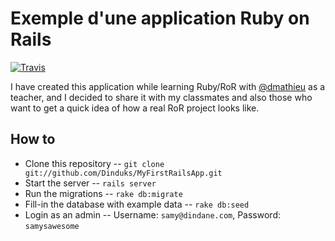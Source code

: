Exemple d'une application Ruby on Rails
=======================================
[![Travis](https://secure.travis-ci.org/Dinduks/MyFirstRailsApp.png)](http://travis-ci.org/Dinduks/MyFirstRailsApp)

I have created this application while learning Ruby/RoR with [@dmathieu](https://github.com/dmathieu) as a teacher, and I decided to share it with my classmates and also those who want to get a quick idea of how a real RoR project looks like.

How to
------
* Clone this repository -- `git clone git://github.com/Dinduks/MyFirstRailsApp.git`
* Start the server -- `rails server`
* Run the migrations -- `rake db:migrate`
* Fill-in the database with example data -- `rake db:seed`
* Login as an admin -- Username: `samy@dindane.com`, Password: `samysawesome`
